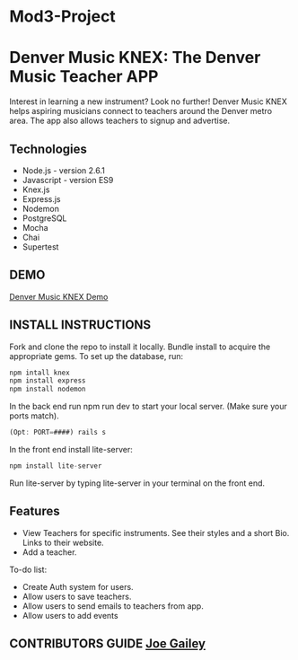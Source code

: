 # Mod3-Project

# Denver Music KNEX: The Denver Music Teacher APP
Interest in learning a new instrument? Look no further! Denver Music KNEX helps aspiring musicians connect to teachers around the Denver metro area. The app also allows teachers to signup and advertise.
## Technologies
  - Node.js - version 2.6.1
  - Javascript - version ES9
  - Knex.js 
  - Express.js
  - Nodemon 
  - PostgreSQL
  - Mocha
  - Chai 
  - Supertest
## DEMO
[Denver Music KNEX Demo](https://youtu.be/14aN8roQP78)
## INSTALL INSTRUCTIONS 
Fork and clone the repo to install it locally. Bundle install to acquire the appropriate gems. To set up the database, run:
```javascript
npm intall knex 
npm install express 
npm install nodemon
```
In the back end run npm run dev to start your local server. (Make sure your ports match). 
```javascript
(Opt: PORT=####) rails s
```
In the front end install lite-server:
```javascript
npm install lite-server
```
Run lite-server by typing lite-server in your terminal on the front end.
## Features
 - View Teachers for specific instruments. See their styles and a short Bio. Links to their website. 
 - Add a teacher.
 
 To-do list:
 - Create Auth system for users.
 - Allow users to save teachers.
 - Allow users to send emails to teachers from app.
 - Allow users to add events
## CONTRIBUTORS GUIDE [Joe Gailey](https://github.com/jgaileyiii?tab=repositories) 

